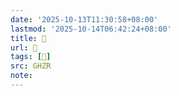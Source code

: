 ```yaml
---
date: '2025-10-13T11:30:58+08:00'
lastmod: '2025-10-14T06:42:24+08:00'
title: 󰧲
url: 󰧲
tags: [𥬔]
src: GHZR
note:
---
```

